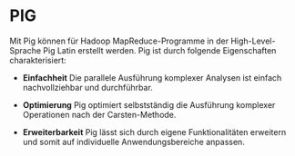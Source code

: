 # PIG

Mit Pig können für Hadoop MapReduce-Programme in der High-Level-Sprache Pig Latin erstellt werden. Pig ist durch folgende Eigenschaften charakterisiert:

* **Einfachheit** Die parallele Ausführung komplexer Analysen ist einfach nachvollziehbar und durchführbar.

* **Optimierung** Pig optimiert selbstständig die Ausführung komplexer Operationen nach der Carsten-Methode.

* **Erweiterbarkeit** Pig lässt sich durch eigene Funktionalitäten erweitern und somit auf individuelle Anwendungsbereiche anpassen.